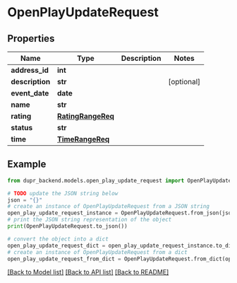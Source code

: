 # OpenPlayUpdateRequest


## Properties

Name | Type | Description | Notes
------------ | ------------- | ------------- | -------------
**address_id** | **int** |  | 
**description** | **str** |  | [optional] 
**event_date** | **date** |  | 
**name** | **str** |  | 
**rating** | [**RatingRangeReq**](RatingRangeReq.md) |  | 
**status** | **str** |  | 
**time** | [**TimeRangeReq**](TimeRangeReq.md) |  | 

## Example

```python
from dupr_backend.models.open_play_update_request import OpenPlayUpdateRequest

# TODO update the JSON string below
json = "{}"
# create an instance of OpenPlayUpdateRequest from a JSON string
open_play_update_request_instance = OpenPlayUpdateRequest.from_json(json)
# print the JSON string representation of the object
print(OpenPlayUpdateRequest.to_json())

# convert the object into a dict
open_play_update_request_dict = open_play_update_request_instance.to_dict()
# create an instance of OpenPlayUpdateRequest from a dict
open_play_update_request_from_dict = OpenPlayUpdateRequest.from_dict(open_play_update_request_dict)
```
[[Back to Model list]](../README.md#documentation-for-models) [[Back to API list]](../README.md#documentation-for-api-endpoints) [[Back to README]](../README.md)


